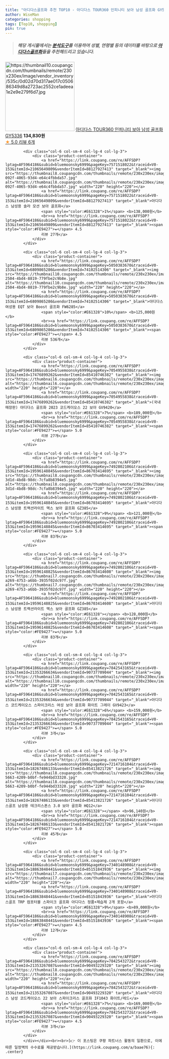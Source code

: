 ```yaml
---
title: "아디다스골프화 추천 TOP10 - 아디다스 TOUR360 인피니티 보아 남성 골프화 GY5336"
author: WiseMan
categories: shopping
tags: [Top10, shopping]
pin: true
---
```


> ##### 해당 게시물에서는 [**분석도구**](https://itemscout.io/)를 이용하여 **성별**, **연령별** 등의 데이터를 바탕으로 [**아디다스골프화**](https://link.coupang.com/a/baae76)들을 추천해드리고 있습니다.
<div class="container"><div class="row">
            <div class="col-6 col-sm-4 col-lg-4 col-lg-3">
                <div class="product-container">
                    <a href="https://link.coupang.com/re/AFFSDP?lptag=AF5964186&subid=bluemoonsky6999&pageKey=7677088283&traceid=V0-153&itemId=20495700072&vendorItemId=89353635184" target="_blank"><img src="https://thumbnail10.coupangcdn.com/thumbnails/remote/230x230ex/image/vendor_inventory/535c/0d02d70d317ae017c050686349d8a2723ac2552ce1adeea1e2e9e279f6d7.jpg" alt="https://thumbnail10.coupangcdn.com/thumbnails/remote/230x230ex/image/vendor_inventory/535c/0d02d70d317ae017c050686349d8a2723ac2552ce1adeea1e2e9e279f6d7.jpg" width="220" height="220"></a>
                    <a href="https://link.coupang.com/re/AFFSDP?lptag=AF5964186&subid=bluemoonsky6999&pageKey=7677088283&traceid=V0-153&itemId=20495700072&vendorItemId=89353635184" target="_blank">아디다스 TOUR360 인피니티 보아 남성 골프화 GY5336</a>
                    <span style="color:#E61328"></span> <b>134,830원</b>
                    <br><a href="https://link.coupang.com/re/AFFSDP?lptag=AF5964186&subid=bluemoonsky6999&pageKey=7677088283&traceid=V0-153&itemId=20495700072&vendorItemId=89353635184" target="_blank"><span style="color:#FE9427">★</span> 5.0
                    리뷰 6개</a>
                </div>
            </div>
            
            <div class="col-6 col-sm-4 col-lg-4 col-lg-3">
                <div class="product-container">
                    <a href="https://link.coupang.com/re/AFFSDP?lptag=AF5964186&subid=bluemoonsky6999&pageKey=7571518022&traceid=V0-153&itemId=21065649809&vendorItemId=88127927413" target="_blank"><img src="https://thumbnail8.coupangcdn.com/thumbnails/remote/230x230ex/image/retail/images/2023/12/20/17/5/c729e699-092f-4065-93d4-e64c4fbbda57.jpg" alt="https://thumbnail8.coupangcdn.com/thumbnails/remote/230x230ex/image/retail/images/2023/12/20/17/5/c729e699-092f-4065-93d4-e64c4fbbda57.jpg" width="220" height="220"></a>
                    <a href="https://link.coupang.com/re/AFFSDP?lptag=AF5964186&subid=bluemoonsky6999&pageKey=7571518022&traceid=V0-153&itemId=21065649809&vendorItemId=88127927413" target="_blank">아디다스 남성용 솔라 모션 보아 골프화</a>
                    <span style="color:#E61328">1%</span> <b>138,000원</b>
                    <br><a href="https://link.coupang.com/re/AFFSDP?lptag=AF5964186&subid=bluemoonsky6999&pageKey=7571518022&traceid=V0-153&itemId=21065649809&vendorItemId=88127927413" target="_blank"><span style="color:#FE9427">★</span> 4.5
                    리뷰 27개</a>
                </div>
            </div>
            
            <div class="col-6 col-sm-4 col-lg-4 col-lg-3">
                <div class="product-container">
                    <a href="https://link.coupang.com/re/AFFSDP?lptag=AF5964186&subid=bluemoonsky6999&pageKey=5050383670&traceid=V0-153&itemId=6809865286&vendorItemId=74102514306" target="_blank"><img src="https://thumbnail10.coupangcdn.com/thumbnails/remote/230x230ex/image/retail/images/2021/02/22/17/7/4419874f-2504-4bd4-8819-779fbe2c9b8e.jpg" alt="https://thumbnail10.coupangcdn.com/thumbnails/remote/230x230ex/image/retail/images/2021/02/22/17/7/4419874f-2504-4bd4-8819-779fbe2c9b8e.jpg" width="220" height="220"></a>
                    <a href="https://link.coupang.com/re/AFFSDP?lptag=AF5964186&subid=bluemoonsky6999&pageKey=5050383670&traceid=V0-153&itemId=6809865286&vendorItemId=74102514306" target="_blank">아디다스 여성용 EQT 보아 Boost 골프화 FW6285</a>
                    <span style="color:#E61328">10%</span> <b>125,000원</b>
                    <br><a href="https://link.coupang.com/re/AFFSDP?lptag=AF5964186&subid=bluemoonsky6999&pageKey=5050383670&traceid=V0-153&itemId=6809865286&vendorItemId=74102514306" target="_blank"><span style="color:#FE9427">★</span> 4.5
                    리뷰 536개</a>
                </div>
            </div>
            
            <div class="col-6 col-sm-4 col-lg-4 col-lg-3">
                <div class="product-container">
                    <a href="https://link.coupang.com/re/AFFSDP?lptag=AF5964186&subid=bluemoonsky6999&pageKey=7054955838&traceid=V0-153&itemId=17476899262&vendorItemId=85410746382" target="_blank"><img src="https://thumbnail6.coupangcdn.com/thumbnails/remote/230x230ex/image/vendor_inventory/4f8a/bce97f76e673055ce62b4dfac19ce557e616281b0998593cce7bb563a5c3.jpg" alt="https://thumbnail6.coupangcdn.com/thumbnails/remote/230x230ex/image/vendor_inventory/4f8a/bce97f76e673055ce62b4dfac19ce557e616281b0998593cce7bb563a5c3.jpg" width="220" height="220"></a>
                    <a href="https://link.coupang.com/re/AFFSDP?lptag=AF5964186&subid=bluemoonsky6999&pageKey=7054955838&traceid=V0-153&itemId=17476899262&vendorItemId=85410746382" target="_blank">(국내매장판) 아디다스 골프화 2023 코드케이오스 22 보아 GV9420</a>
                    <span style="color:#E61328">7%</span> <b>189,000원</b>
                    <br><a href="https://link.coupang.com/re/AFFSDP?lptag=AF5964186&subid=bluemoonsky6999&pageKey=7054955838&traceid=V0-153&itemId=17476899262&vendorItemId=85410746382" target="_blank"><span style="color:#FE9427">★</span> 5.0
                    리뷰 27개</a>
                </div>
            </div>
            
            <div class="col-6 col-sm-4 col-lg-4 col-lg-3">
                <div class="product-container">
                    <a href="https://link.coupang.com/re/AFFSDP?lptag=AF5964186&subid=bluemoonsky6999&pageKey=7492802106&traceid=V0-153&itemId=19596148845&vendorItemId=86703414695" target="_blank"><img src="https://thumbnail8.coupangcdn.com/thumbnails/remote/230x230ex/image/retail/images/2023/07/27/12/4/045c9aca-3d1d-4bd8-98dc-7cfa8b8394e5.jpg" alt="https://thumbnail8.coupangcdn.com/thumbnails/remote/230x230ex/image/retail/images/2023/07/27/12/4/045c9aca-3d1d-4bd8-98dc-7cfa8b8394e5.jpg" width="220" height="220"></a>
                    <a href="https://link.coupang.com/re/AFFSDP?lptag=AF5964186&subid=bluemoonsky6999&pageKey=7492802106&traceid=V0-153&itemId=19596148845&vendorItemId=86703414695" target="_blank">아디다스 남성용 트랙션라이트 맥스 보아 골프화 GZ385</a>
                    <span style="color:#E61328">9%</span> <b>121,000원</b>
                    <br><a href="https://link.coupang.com/re/AFFSDP?lptag=AF5964186&subid=bluemoonsky6999&pageKey=7492802106&traceid=V0-153&itemId=19596148845&vendorItemId=86703414695" target="_blank"><span style="color:#FE9427">★</span> 5.0
                    리뷰 83개</a>
                </div>
            </div>
            
            <div class="col-6 col-sm-4 col-lg-4 col-lg-3">
                <div class="product-container">
                    <a href="https://link.coupang.com/re/AFFSDP?lptag=AF5964186&subid=bluemoonsky6999&pageKey=7492802106&traceid=V0-153&itemId=19596148825&vendorItemId=86703414608" target="_blank"><img src="https://thumbnail7.coupangcdn.com/thumbnails/remote/230x230ex/image/retail/images/2023/07/27/12/3/5c3fe5a3-a269-4753-a6bb-3935f02dc97f.jpg" alt="https://thumbnail7.coupangcdn.com/thumbnails/remote/230x230ex/image/retail/images/2023/07/27/12/3/5c3fe5a3-a269-4753-a6bb-3935f02dc97f.jpg" width="220" height="220"></a>
                    <a href="https://link.coupang.com/re/AFFSDP?lptag=AF5964186&subid=bluemoonsky6999&pageKey=7492802106&traceid=V0-153&itemId=19596148825&vendorItemId=86703414608" target="_blank">아디다스 남성용 트랙션라이트 맥스 보아 골프화 GZ385</a>
                    <span style="color:#E61328"></span> <b>128,000원</b>
                    <br><a href="https://link.coupang.com/re/AFFSDP?lptag=AF5964186&subid=bluemoonsky6999&pageKey=7492802106&traceid=V0-153&itemId=19596148825&vendorItemId=86703414608" target="_blank"><span style="color:#FE9427">★</span> 5.0
                    리뷰 83개</a>
                </div>
            </div>
            
            <div class="col-6 col-sm-4 col-lg-4 col-lg-3">
                <div class="product-container">
                    <a href="https://link.coupang.com/re/AFFSDP?lptag=AF5964186&subid=bluemoonsky6999&pageKey=7842543165&traceid=V0-153&itemId=21353266634&vendorItemId=90737709044" target="_blank"><img src="https://thumbnail10.coupangcdn.com/thumbnails/remote/230x230ex/image/vendor_inventory/0f83/39831ae1fdbc7c83abb80209e1bfaee05dc90dddef9a300df96b5fd981b9.jpg" alt="https://thumbnail10.coupangcdn.com/thumbnails/remote/230x230ex/image/vendor_inventory/0f83/39831ae1fdbc7c83abb80209e1bfaee05dc90dddef9a300df96b5fd981b9.jpg" width="220" height="220"></a>
                    <a href="https://link.coupang.com/re/AFFSDP?lptag=AF5964186&subid=bluemoonsky6999&pageKey=7842543165&traceid=V0-153&itemId=21353266634&vendorItemId=90737709044" target="_blank">아디다스 코드케이오스 스파이크리스 여성 보아 골프화 화이트 그레이 GV9423</a>
                    <span style="color:#E61328">6%</span> <b>159,000원</b>
                    <br><a href="https://link.coupang.com/re/AFFSDP?lptag=AF5964186&subid=bluemoonsky6999&pageKey=7842543165&traceid=V0-153&itemId=21353266634&vendorItemId=90737709044" target="_blank"><span style="color:#FE9427">★</span> 5.0
                    리뷰 3개</a>
                </div>
            </div>
            
            <div class="col-6 col-sm-4 col-lg-4 col-lg-3">
                <div class="product-container">
                    <a href="https://link.coupang.com/re/AFFSDP?lptag=AF5964186&subid=bluemoonsky6999&pageKey=7214716104&traceid=V0-153&itemId=18267486133&vendorItemId=85413821726" target="_blank"><img src="https://thumbnail8.coupangcdn.com/thumbnails/remote/230x230ex/image/retail/images/2023/03/22/15/0/3a9534e0-5663-4209-b0bf-fe944bd33320.jpg" alt="https://thumbnail8.coupangcdn.com/thumbnails/remote/230x230ex/image/retail/images/2023/03/22/15/0/3a9534e0-5663-4209-b0bf-fe944bd33320.jpg" width="220" height="220"></a>
                    <a href="https://link.coupang.com/re/AFFSDP?lptag=AF5964186&subid=bluemoonsky6999&pageKey=7214716104&traceid=V0-153&itemId=18267486133&vendorItemId=85413821726" target="_blank">아디다스골프 남성용 테크리스폰스 3.0 보아 골프화 HQ12</a>
                    <span style="color:#E61328"></span> <b>96,140원</b>
                    <br><a href="https://link.coupang.com/re/AFFSDP?lptag=AF5964186&subid=bluemoonsky6999&pageKey=7214716104&traceid=V0-153&itemId=18267486133&vendorItemId=85413821726" target="_blank"><span style="color:#FE9427">★</span> 5.0
                    리뷰 45개</a>
                </div>
            </div>
            
            <div class="col-6 col-sm-4 col-lg-4 col-lg-3">
                <div class="product-container">
                    <a href="https://link.coupang.com/re/AFFSDP?lptag=AF5964186&subid=bluemoonsky6999&pageKey=7340148908&traceid=V0-153&itemId=18863848441&vendorItemId=85151843936" target="_blank"><img src="https://thumbnail7.coupangcdn.com/thumbnails/remote/230x230ex/image/vendor_inventory/c150/d48fd5259e05693c5fb0b40805430eb1fc72df06cb19e23b6b685b8388ea.jpg" alt="https://thumbnail7.coupangcdn.com/thumbnails/remote/230x230ex/image/vendor_inventory/c150/d48fd5259e05693c5fb0b40805430eb1fc72df06cb19e23b6b685b8388ea.jpg" width="220" height="220"></a>
                    <a href="https://link.coupang.com/re/AFFSDP?lptag=AF5964186&subid=bluemoonsky6999&pageKey=7340148908&traceid=V0-153&itemId=18863848441&vendorItemId=85151843936" target="_blank">아디다스골프 TRP 컴포터블 스파이크 골프화 아디다스 정품+제습제 2개 포함</a>
                    <span style="color:#E61328">9%</span> <b>89,000원</b>
                    <br><a href="https://link.coupang.com/re/AFFSDP?lptag=AF5964186&subid=bluemoonsky6999&pageKey=7340148908&traceid=V0-153&itemId=18863848441&vendorItemId=85151843936" target="_blank"><span style="color:#FE9427">★</span> 4.5
                    리뷰 12개</a>
                </div>
            </div>
            
            <div class="col-6 col-sm-4 col-lg-4 col-lg-3">
                <div class="product-container">
                    <a href="https://link.coupang.com/re/AFFSDP?lptag=AF5964186&subid=bluemoonsky6999&pageKey=7842543272&traceid=V0-153&itemId=21353267087&vendorItemId=90493229320" target="_blank"><img src="https://thumbnail8.coupangcdn.com/thumbnails/remote/230x230ex/image/vendor_inventory/8873/e438d1ea1977ff2c990415995a95010aa44d4176309053d3f8eeb6c15cd6.jpg" alt="https://thumbnail8.coupangcdn.com/thumbnails/remote/230x230ex/image/vendor_inventory/8873/e438d1ea1977ff2c990415995a95010aa44d4176309053d3f8eeb6c15cd6.jpg" width="220" height="220"></a>
                    <a href="https://link.coupang.com/re/AFFSDP?lptag=AF5964186&subid=bluemoonsky6999&pageKey=7842543272&traceid=V0-153&itemId=21353267087&vendorItemId=90493229320" target="_blank">아디다스 남성 코드케이오스 22 보아 스파이크리스 골프화 IF1043 화이트/레드</a>
                    <span style="color:#E61328">7%</span> <b>169,000원</b>
                    <br><a href="https://link.coupang.com/re/AFFSDP?lptag=AF5964186&subid=bluemoonsky6999&pageKey=7842543272&traceid=V0-153&itemId=21353267087&vendorItemId=90493229320" target="_blank"><span style="color:#FE9427">★</span> 4.5
                    리뷰 3개</a>
                </div>
            </div>
            </div></div><br><br>[👉 이 포스팅은 쿠팡 파트너스 활동의 일환으로, 이에 따른 일정액의 수수료를 제공받습니다.](https://link.coupang.com/a/baae76){: .center}